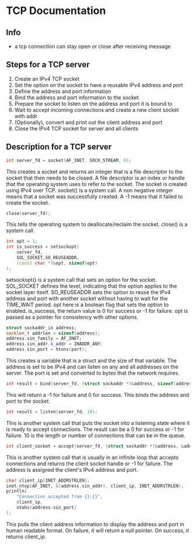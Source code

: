 # TCP Documentation

## Info
- a tcp connection can stay open or close after receiving message

## Steps for a TCP server
1. Create an IPv4 TCP socket
2. Set the option on the socket to have a reusable IPv4 address and port
3. Define the address and port information
4. Bind the address and port information to the socket
5. Prepare the socket to listen on the address and port it is bound to
6. Wait to accept incoming connections and create a new client socket with addr
7. (Optionally), convert and print out the client address and port
8. Close the IPv4 TCP socket for server and all clients

## Description for a TCP server
```c++
int server_fd = socket(AF_INET, SOCK_STREAM, 0);
```

This creates a socket and returns an integer that is a file descriptor to the
socket that then needs to be closed. A file descriptor is an index or handle
that the operating system uses to refer to the socket. The socket is created
using IPv4 over TCP. socket() is a system call. A non negative integer means
that a socket was successfully created. A -1 means that it failed to create
the socket.

```c++
close(server_fd);
```

This tells the operating system to deallocate/reclaim the socket.
close() is a system call.

```c++
int opt = 1;
int is_success = setsockopt(
    server_fd,
    SOL_SOCKET,SO_REUSEADDR,
    (const char *)&opt, sizeof(opt)
);
```

setsockopt() is a system call that sets an option for the socket.
SOL_SOCKET defines the level, indicating that the option applies to the socket
layer itself. SO_REUSEADDR sets the option to reuse the IPv4 address and port
with another socket without having to wait for the TIME_WAIT period.
opt here is a boolean flag that sets the option to enabled. is_success, the
return value is 0 for success or -1 for failure. opt is passed as a pointer for
consistency with other options.

```c++
struct sockaddr_in address;
socklen_t addrlen = sizeof(address);
address.sin_family = AF_INET;
address.sin_addr.s_addr = INADDR_ANY;
address.sin_port = htons(port);
```

This creates a variable that is a struct and the size of that variable. The
address is set to be IPv4 and can listen on any and all addresses on the
server. The port is set and converted to bytes that the network requires.

```c++
int result = bind(server_fd, (struct sockaddr *)&address, sizeof(address));
```

This will return a -1 for failure and 0 for success. This binds the address
and port to the socket.

```c++
int result = listen(server_fd, 10);
```

This is another system call that puts the socket into a listening state where
it is ready to accept connections. The result can be a 0 for success or -1
for failure. 10 is the length or number of connections that can be in the
queue.

```c++
int client_socket = accept(server_fd, (struct sockaddr *)&address, &addrlen);
```

This is another system call that is usually in an infinite loop that accepts
connections and returns the client socket handle or -1 for failure. The
address is assigned the client's IPv4 address and port.

```c++
char client_ip[INET_ADDRSTRLEN];
inet_ntop(AF_INET, &(address.sin_addr), client_ip, INET_ADDRSTRLEN);
println(
    "Connection accepted from {}:{}",
    client_ip,
    ntohs(address.sin_port)
);
```

This pulls the client address information to display the address and port
in human readable format. On failure, it will return a null pointer. On
success, it returns client_ip.
